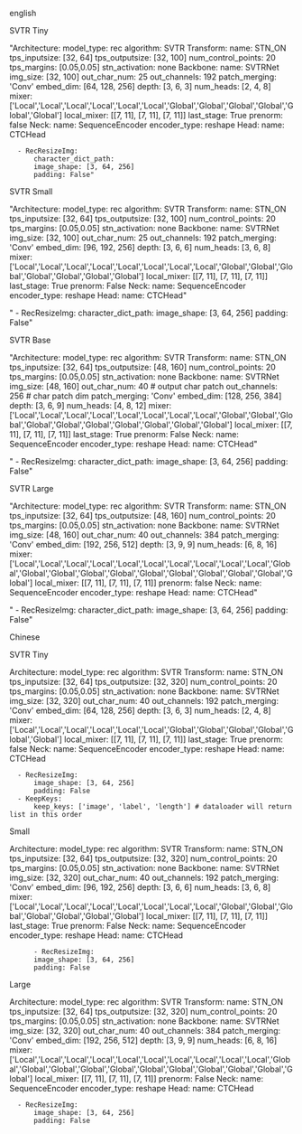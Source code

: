 english


SVTR Tiny

"Architecture:
  model_type: rec
  algorithm: SVTR
  Transform:
    name: STN_ON
    tps_inputsize: [32, 64]
    tps_outputsize: [32, 100]
    num_control_points: 20
    tps_margins: [0.05,0.05]
    stn_activation: none
  Backbone:
    name: SVTRNet
    img_size: [32, 100]
    out_char_num: 25
    out_channels: 192
    patch_merging: 'Conv'
    embed_dim: [64, 128, 256]
    depth: [3, 6, 3]
    num_heads: [2, 4, 8]
    mixer: ['Local','Local','Local','Local','Local','Local','Global','Global','Global','Global','Global','Global']
    local_mixer: [[7, 11], [7, 11], [7, 11]]
    last_stage: True
    prenorm: false
  Neck:
    name: SequenceEncoder
    encoder_type: reshape
  Head:
    name: CTCHead

      - RecResizeImg:
          character_dict_path:
          image_shape: [3, 64, 256]
          padding: False"


SVTR Small

"Architecture:
  model_type: rec
  algorithm: SVTR
  Transform:
    name: STN_ON
    tps_inputsize: [32, 64]
    tps_outputsize: [32, 100]
    num_control_points: 20
    tps_margins: [0.05,0.05]
    stn_activation: none
  Backbone:
    name: SVTRNet
    img_size: [32, 100]
    out_char_num: 25
    out_channels: 192
    patch_merging: 'Conv'
    embed_dim: [96, 192, 256]
    depth: [3, 6, 6]
    num_heads: [3, 6, 8]
    mixer: ['Local','Local','Local','Local','Local','Local','Local','Local','Global','Global','Global','Global','Global','Global','Global']
    local_mixer: [[7, 11], [7, 11], [7, 11]]
    last_stage: True
    prenorm: False
  Neck:
    name: SequenceEncoder
    encoder_type: reshape
  Head:
    name: CTCHead"

"      - RecResizeImg:
          character_dict_path:
          image_shape: [3, 64, 256]
          padding: False"    


SVTR Base

"Architecture:
  model_type: rec
  algorithm: SVTR
  Transform:
    name: STN_ON
    tps_inputsize: [32, 64]
    tps_outputsize: [48, 160]
    num_control_points: 20
    tps_margins: [0.05,0.05]
    stn_activation: none
  Backbone:
    name: SVTRNet
    img_size: [48, 160]
    out_char_num: 40     # output char patch
    out_channels: 256    # char patch dim
    patch_merging: 'Conv'
    embed_dim: [128, 256, 384]
    depth: [3, 6, 9]
    num_heads: [4, 8, 12]
    mixer: ['Local','Local','Local','Local','Local','Local','Local','Local','Global','Global','Global','Global','Global','Global','Global','Global','Global','Global']
    local_mixer: [[7, 11], [7, 11], [7, 11]]
    last_stage: True
    prenorm: False
  Neck:
    name: SequenceEncoder
    encoder_type: reshape
  Head:
    name: CTCHead"

"      - RecResizeImg:
          character_dict_path:
          image_shape: [3, 64, 256]
          padding: False"


SVTR Large

"Architecture:
  model_type: rec
  algorithm: SVTR
  Transform:
    name: STN_ON
    tps_inputsize: [32, 64]
    tps_outputsize: [48, 160]
    num_control_points: 20
    tps_margins: [0.05,0.05]
    stn_activation: none
  Backbone:
    name: SVTRNet
    img_size: [48, 160]
    out_char_num: 40
    out_channels: 384
    patch_merging: 'Conv'
    embed_dim: [192, 256, 512]
    depth: [3, 9, 9]
    num_heads: [6, 8, 16]
    mixer: ['Local','Local','Local','Local','Local','Local','Local','Local','Local','Local','Global','Global','Global','Global','Global','Global','Global','Global','Global','Global','Global']
    local_mixer: [[7, 11], [7, 11], [7, 11]]
    prenorm: false
  Neck:
    name: SequenceEncoder
    encoder_type: reshape
  Head:
    name: CTCHead"


"      - RecResizeImg:
          character_dict_path:
          image_shape: [3, 64, 256]
          padding: False"


Chinese

SVTR Tiny

Architecture:
  model_type: rec
  algorithm: SVTR
  Transform:
    name: STN_ON
    tps_inputsize: [32, 64]
    tps_outputsize: [32, 320]
    num_control_points: 20
    tps_margins: [0.05,0.05]
    stn_activation: none
  Backbone:
    name: SVTRNet
    img_size: [32, 320]
    out_char_num: 40
    out_channels: 192
    patch_merging: 'Conv'
    embed_dim: [64, 128, 256]
    depth: [3, 6, 3]
    num_heads: [2, 4, 8]
    mixer: ['Local','Local','Local','Local','Local','Local','Global','Global','Global','Global','Global','Global']
    local_mixer: [[7, 11], [7, 11], [7, 11]]
    last_stage: True
    prenorm: false
  Neck:
    name: SequenceEncoder
    encoder_type: reshape
  Head:
    name: CTCHead

      - RecResizeImg:
          image_shape: [3, 64, 256]
          padding: False
      - KeepKeys:
          keep_keys: ['image', 'label', 'length'] # dataloader will return list in this order


Small

Architecture:
  model_type: rec
  algorithm: SVTR
  Transform:
    name: STN_ON
    tps_inputsize: [32, 64]
    tps_outputsize: [32, 320]
    num_control_points: 20
    tps_margins: [0.05,0.05]
    stn_activation: none
  Backbone:
    name: SVTRNet
    img_size: [32, 320]
    out_char_num: 40
    out_channels: 192
    patch_merging: 'Conv'
    embed_dim: [96, 192, 256]
    depth: [3, 6, 6]
    num_heads: [3, 6, 8]
    mixer: ['Local','Local','Local','Local','Local','Local','Local','Local','Global','Global','Global','Global','Global','Global','Global']
    local_mixer: [[7, 11], [7, 11], [7, 11]]
    last_stage: True
    prenorm: False
  Neck:
    name: SequenceEncoder
    encoder_type: reshape
  Head:
    name: CTCHead

          - RecResizeImg:
          image_shape: [3, 64, 256]
          padding: False


Large


Architecture:
  model_type: rec
  algorithm: SVTR
  Transform:
    name: STN_ON
    tps_inputsize: [32, 64]
    tps_outputsize: [32, 320]
    num_control_points: 20
    tps_margins: [0.05,0.05]
    stn_activation: none
  Backbone:
    name: SVTRNet
    img_size: [32, 320]
    out_char_num: 40
    out_channels: 384
    patch_merging: 'Conv'
    embed_dim: [192, 256, 512]
    depth: [3, 9, 9]
    num_heads: [6, 8, 16]
    mixer: ['Local','Local','Local','Local','Local','Local','Local','Local','Local','Local','Global','Global','Global','Global','Global','Global','Global','Global','Global','Global','Global']
    local_mixer: [[7, 11], [7, 11], [7, 11]]
    prenorm: False
  Neck:
    name: SequenceEncoder
    encoder_type: reshape
  Head:
    name: CTCHead


      - RecResizeImg:
          image_shape: [3, 64, 256]
          padding: False